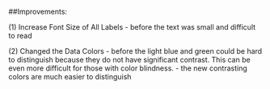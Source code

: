 ##Improvements:

(1) Increase Font Size of All Labels
      - before the text was small and difficult to read
      
(2) Changed the Data Colors
      - before the light blue and green could be hard to distinguish because they do not have significant contrast. This can be even more difficult for those with color blindness.
      - the new contrasting colors are much easier to distinguish
